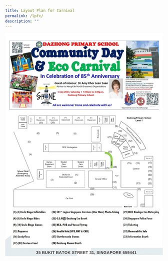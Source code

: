 ```yaml
---
title: Layout Plan for Carnival
permalink: /lpfc/
description: ""
---
```

![](/images/layout%20plan.jpg)